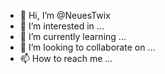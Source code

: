 - 👋 Hi, I’m @NeuesTwix
- 👀 I’m interested in ...
- 🌱 I’m currently learning ...
- 💞️ I’m looking to collaborate on ...
- 📫 How to reach me ...

<!---
NeuesTwix/NeuesTwix is a ✨ special ✨ repository because its `README.md` (this file) appears on your GitHub profile.
You can click the Preview link to take a look at your changes.
--->
